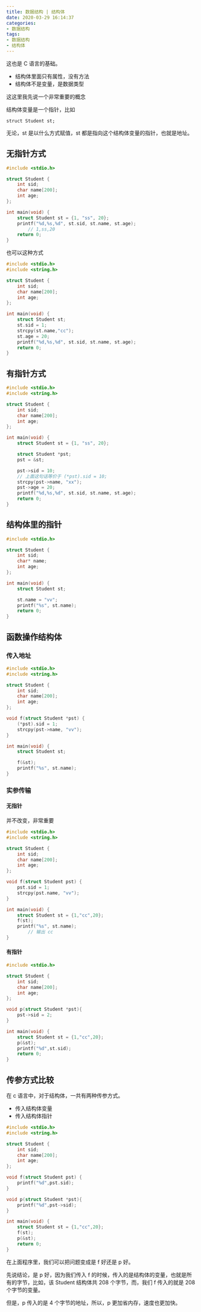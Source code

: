 ```yaml
---
title: 数据结构 | 结构体
date: 2020-03-29 16:14:37
categories:
- 数据结构
tags:
- 数据结构
- 结构体
---
```

这也是 C 语言的基础。

<!-- more -->

- 结构体里面只有属性，没有方法
- 结构体不是变量，是数据类型

这这里我先说一个非常重要的概念

结构体变量是一个指针，比如

    struct Student st;

无论，st 是以什么方式赋值，st 都是指向这个结构体变量的指针，也就是地址。

## 无指针方式

```c
#include <stdio.h>

struct Student {
    int sid;
    char name[200];
    int age;
};

int main(void) {
    struct Student st = {1, "ss", 20};
    printf("%d,%s,%d", st.sid, st.name, st.age);
    	// 1,ss,20
    return 0;
}
```

也可以这种方式

```c
#include <stdio.h>
#include <string.h>

struct Student {
    int sid;
    char name[200];
    int age;
};

int main(void) {
    struct Student st;
    st.sid = 1;
    strcpy(st.name,"cc");
    st.age = 20;
    printf("%d,%s,%d", st.sid, st.name, st.age);
    return 0;
}
```

## 有指针方式

```c
#include <stdio.h>
#include <string.h>

struct Student {
    int sid;
    char name[200];
    int age;
};

int main(void) {
    struct Student st = {1, "ss", 20};

    struct Student *pst;
    pst = &st;

    pst->sid = 10;
    // 上面这句话等价于 (*pst).sid = 10;
    strcpy(pst->name, "xx");
    pst->age = 20;
    printf("%d,%s,%d", st.sid, st.name, st.age);
    return 0;
}
```

## 结构体里的指针

```c
#include <stdio.h>

struct Student {
    int sid;
    char* name;
    int age;
};

int main(void) {
    struct Student st;

    st.name = "vv";
    printf("%s", st.name);
    return 0;
}
```

## 函数操作结构体

### 传入地址

```c
#include <stdio.h>
#include <string.h>

struct Student {
    int sid;
    char name[200];
    int age;
};

void f(struct Student *pst) {
    (*pst).sid = 1;
    strcpy(pst->name, "vv");
}

int main(void) {
    struct Student st;

    f(&st);
    printf("%s", st.name);
}
```

### 实参传输

#### 无指针

并不改变，非常重要

```c
#include <stdio.h>
#include <string.h>

struct Student {
    int sid;
    char name[200];
    int age;
};

void f(struct Student pst) {
    pst.sid = 1;
    strcpy(pst.name, "vv");
}

int main(void) {
    struct Student st = {1,"cc",20};
    f(st);
    printf("%s", st.name);
    	// 输出 cc
}
```

#### 有指针

```c
#include <stdio.h>

struct Student {
    int sid;
    char name[200];
    int age;
};

void p(struct Student *pst){
    pst->sid = 2;
}

int main(void) {
    struct Student st = {1,"cc",20};
    p(&st);
    printf("%d",st.sid);
    return 0;
}
```

## 传参方式比较

在 c 语言中，对于结构体，一共有两种传参方式。

- 传入结构体变量
- 传入结构体指针

```c
#include <stdio.h>
#include <string.h>

struct Student {
    int sid;
    char name[200];
    int age;
};

void f(struct Student pst) {
    printf("%d",pst.sid);
}

void p(struct Student *pst){
    printf("%d",pst->sid);
}

int main(void) {
    struct Student st = {1,"cc",20};
    f(st);
    p(&st);
    return 0;
}
```

在上面程序里，我们可以把问题变成是 f 好还是 p 好。

先说结论，是 p 好，因为我们传入 f 的时候，传入的是结构体的变量，也就是所有的字节，比如，该 Student 结构体共 208 个字节，而，我们 f 传入的就是 208 个字节的变量。

但是，p 传入的是 4 个字节的地址，所以，p 更加省内存，速度也更加快。